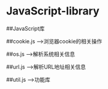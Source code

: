 # JavaScript-library
##JavaScript库

##cookie.js   -->浏览器cookie的相关操作

##os.js       -->解析系统相关信息

##url.js      -->解析URL地址相关信息

##util.js     -->功能库
